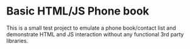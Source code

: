 # Basic HTML/JS Phone book
 This is a small test project to emulate a phone book/contact list and demonstrate HTML and JS interaction without any functional 3rd party libraries. 
